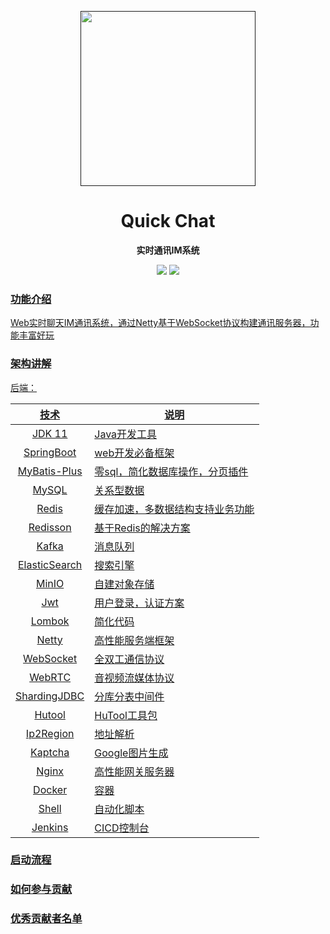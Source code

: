 <p align="center">
    <a href="" target="_blank">
      <img src="" width="280" />
    </a>
</p>

<h1 align="center">Quick Chat</h1>
<p align="center"><strong>实时通讯IM系统</strong></p>

<div align="center">
    <a href="https://github.com/CoderXu666/QuickChat"><img src="https://img.shields.io/badge/github-项目地址-yellow.svg?style=plasticr"></a>
    <a href="https://github.com/CoderXu666/QuickChat-Front"><img src="https://img.shields.io/badge/前端-项目地址-blueviolet.svg?style=plasticr"></a>
    <a href="" target="_blank">
    <br>
</div>

### 功能介绍

Web实时聊天IM通讯系统，通过Netty基于WebSocket协议构建通讯服务器，功能丰富好玩

### 架构讲解

后端：

|      技术       | 说明                |
|:-------------:|-------------------|
|    JDK 11     | Java开发工具          |
|  SpringBoot   | web开发必备框架         |
| MyBatis-Plus  | 零sql，简化数据库操作，分页插件 |
|     MySQL     | 关系型数据             |
|     Redis     | 缓存加速，多数据结构支持业务功能  |
|   Redisson    | 基于Redis的解决方案      |
|     Kafka     | 消息队列              |
| ElasticSearch | 搜索引擎              |
|     MinIO     | 自建对象存储            |
|      Jwt      | 用户登录，认证方案         |
|    Lombok     | 简化代码              |
|     Netty     | 高性能服务端框架          |
|   WebSocket   | 全双工通信协议           |
|    WebRTC     | 音视频流媒体协议          |
| ShardingJDBC  | 分库分表中间件           |
|    Hutool     | HuTool工具包         |
|   Ip2Region   | 地址解析              |
|    Kaptcha    | Google图片生成        |
|     Nginx     | 高性能网关服务器          |
|    Docker     | 容器                |
|     Shell     | 自动化脚本             |
|    Jenkins    | CICD控制台           |

### 启动流程

### 如何参与贡献

### 优秀贡献者名单

